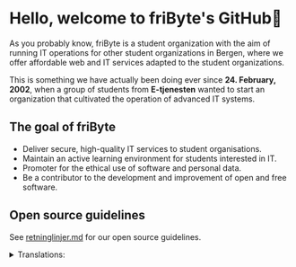 # Hello, welcome to friByte's GitHub👋

As you probably know, friByte is a student organization with the aim of running IT operations for other student organizations in Bergen, where we offer affordable web and IT services adapted to the student organizations.

This is something we have actually been doing ever since **24. February, 2002**, when a group of students from **E-tjenesten** wanted to start an organization that cultivated the operation of advanced IT systems.

## The goal of friByte

- Deliver secure, high-quality IT services to student organisations.
- Maintain an active learning environment for students interested in IT.
- Promoter for the ethical use of software and personal data.
- Be a contributor to the development and improvement of open and free software.

## Open source guidelines

See [retninglinjer.md](https://github.com/fribyte-code/.github/blob/main/retningslinjer.md) for our open source guidelines.

<details>
<summary>Translations:</summary>  
  
- [Norwegian](translations/README-no.md)

</details>
